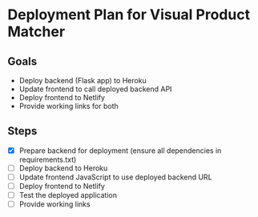 # Deployment Plan for Visual Product Matcher

## Goals
- Deploy backend (Flask app) to Heroku
- Update frontend to call deployed backend API
- Deploy frontend to Netlify
- Provide working links for both

## Steps
- [x] Prepare backend for deployment (ensure all dependencies in requirements.txt)
- [ ] Deploy backend to Heroku
- [ ] Update frontend JavaScript to use deployed backend URL
- [ ] Deploy frontend to Netlify
- [ ] Test the deployed application
- [ ] Provide working links
